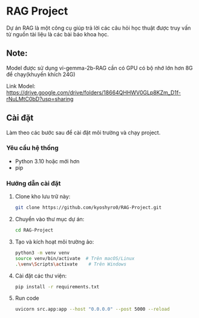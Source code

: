 # RAG Project

Dự án RAG là một công cụ giúp trả lời các câu hỏi học thuật được truy vấn từ nguồn tài liệu là các bài báo khoa học.

## Note:
Model được sử dụng vi-gemma-2b-RAG cần có GPU có bộ nhớ lớn hơn 8G để chạy(khuyến khích 24G)

Link Model: https://drive.google.com/drive/folders/18664QHHWV0GLp8KZm_D1f-rNuLMtC0bD?usp=sharing

## Cài đặt
Làm theo các bước sau để cài đặt môi trường và chạy project.

### Yêu cầu hệ thống
- Python 3.10 hoặc mới hơn
- pip

### Hướng dẫn cài đặt
1. Clone kho lưu trữ này:
   ```bash
   git clone https://github.com/kyoshyro0/RAG-Project.git
2. Chuyển vào thư mục dự án:
   ```bash
   cd RAG-Project
3. Tạo và kích hoạt môi trường ảo:
   ```bash
   python3 -m venv venv
   source venv/bin/activate  # Trên macOS/Linux
   .\venv\Scripts\activate    # Trên Windows
4. Cài đặt các thư viện:
   ```bash
   pip install -r requirements.txt
5. Run code
   ```bash
   uvicorn src.app:app --host "0.0.0.0" --post 5000 --reload

